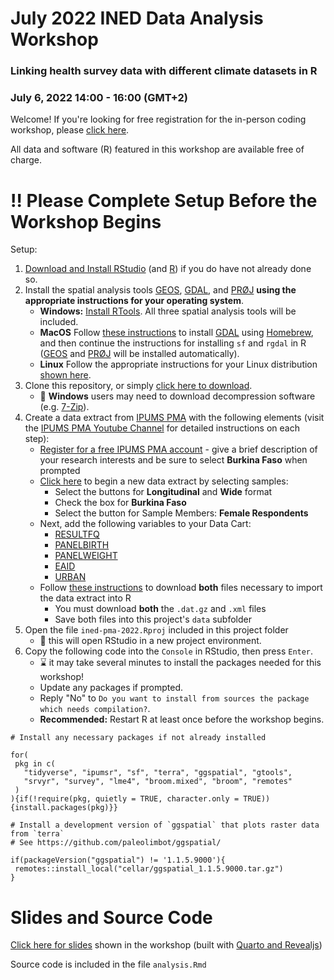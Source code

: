 # July 2022 INED Data Analysis Workshop 
### Linking health survey data with different climate datasets in R 
### July 6, 2022 14:00 - 16:00 (GMT+2)

Welcome! If you're looking for free registration for the in-person coding workshop, please [click here](https://www.ined.fr/en/news/scientific-meetings/seminaries-colloque-ined/population-environment-health-connecting-pixels/).

All data and software (R) featured in this workshop are available free of charge.

# 	:bangbang: Please Complete Setup Before the Workshop Begins

Setup: 

  1. [Download and Install RStudio](https://www.rstudio.com/products/rstudio/download/#download) (and [R](https://cran.r-project.org/)) if you do have not already done so.
  2. Install the spatial analysis tools [GEOS](https://libgeos.org/), [GDAL](http://www.gdal.org/), and [PRØJ](http://proj.org/) **using the appropriate instructions for your operating system**.
      - **Windows:** [Install RTools](https://cran.r-project.org/bin/windows/Rtools/). All three spatial analysis tools will be included.
      - **MacOS** Follow [these instructions](https://r-spatial.github.io/sf/index.html#macos) to install [GDAL](http://www.gdal.org/) using [Homebrew](https://brew.sh/), and then continue the instructions for installing `sf` and `rgdal` in R ([GEOS](https://libgeos.org/) and [PRØJ](http://proj.org/) will be installed automatically).
      - **Linux** Follow the appropriate instructions for your Linux distribution [shown here](https://r-spatial.github.io/sf/index.html#linux).
  4. Clone this repository, or simply [click here to download](https://github.com/matt-gunther/ined-pma-2022/archive/refs/heads/main.zip).
      - :open_file_folder: **Windows** users may need to download decompression software (e.g. [7-Zip](https://www.7-zip.org/)).
  5. Create a data extract from [IPUMS PMA](https://pma.ipums.org/pma-action/variables/group?unit_of_analysis=person) with the following elements (visit the [IPUMS PMA Youtube Channel](https://www.youtube.com/playlist?list=PLHMF4C5RDaejhm4Hdm3fulvaoKkhTrOHa) for detailed instructions on each step):
      - [Register for a free IPUMS PMA account](https://pma.ipums.org/pma/register.shtml) - give a brief description of your research interests and be sure to select **Burkina Faso** when prompted
      - [Click here](https://pma.ipums.org/pma-action/samples) to begin a new data extract by selecting samples: 
         - Select the buttons for **Longitudinal** and **Wide** format
         - Check the box for **Burkina Faso**
         - Select the button for Sample Members: **Female Respondents**
      - Next, add the following variables to your Data Cart: 
         - [RESULTFQ](https://pma.ipums.org/pma-action/variables/RESULTFQ) 
         - [PANELBIRTH](https://pma.ipums.org/pma-action/variables/PANELBIRTH)
         - [PANELWEIGHT](https://pma.ipums.org/pma-action/variables/PANELWEIGHT)
         - [EAID](https://pma.ipums.org/pma-action/variables/EAID)
         - [URBAN](https://pma.ipums.org/pma-action/variables/URBAN)
      - Follow [these instructions](https://tech.popdata.org/pma-data-hub/posts/2020-12-10-get-ipums-pma-data/index.html#fixed-width-data-format-dat) to download **both** files necessary to import the data extract into R 
         - You must download **both** the `.dat.gz` and `.xml` files 
         - Save both files into this project's `data` subfolder
  6. Open the file `ined-pma-2022.Rproj` included in this project folder
      - :rocket: this will open RStudio in a new project environment.
  7. Copy the following code into the `Console` in RStudio, then press `Enter`.
      - :hourglass: it may take several minutes to install the packages needed for this workshop!
      - Update any packages if prompted.
      - Reply "No" to `Do you want to install from sources the package which needs compilation?`.
      - **Recommended:** Restart R at least once before the workshop begins.
  
 ```
# Install any necessary packages if not already installed 

for(
  pkg in c(
    "tidyverse", "ipumsr", "sf", "terra", "ggspatial", "gtools",
    "srvyr", "survey", "lme4", "broom.mixed", "broom", "remotes"
  )
){if(!require(pkg, quietly = TRUE, character.only = TRUE)){install.packages(pkg)}}

# Install a development version of `ggspatial` that plots raster data from `terra`
# See https://github.com/paleolimbot/ggspatial/

if(packageVersion("ggspatial") != '1.1.5.9000'){
  remotes::install_local("cellar/ggspatial_1.1.5.9000.tar.gz")
}
 ```
  

# Slides and Source Code

[Click here for slides](https://matt-gunther.github.io/ined-pma-2022/slides.html) shown in the workshop (built with [Quarto and Revealjs](https://quarto.org/docs/presentations/revealjs/))

Source code is included in the file `analysis.Rmd`
